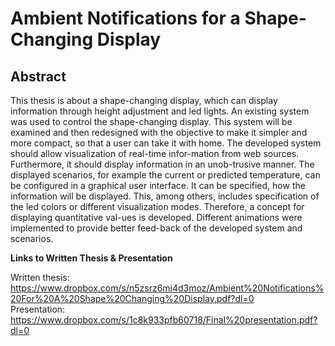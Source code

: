 # Ambient Notifications for a Shape-Changing Display

## Abstract 

This thesis is about a shape-changing display, which can display information through height adjustment and led lights. An existing system was used to control the shape-changing display. This system will be examined and then redesigned with the objective to make it simpler and more compact, so that a user can take it with home. The developed system should allow visualization of real-time infor-mation from web sources. Furthermore, it should display information in an unob-trusive manner.
The displayed scenarios, for example the current or predicted temperature, can be configured in a graphical user interface. It can be specified, how the information will be displayed. This, among others, includes specification of the led colors or different visualization modes. Therefore, a concept for displaying quantitative val-ues is developed. Different animations were implemented to provide better feed-back of the developed system and scenarios.

**Links to Written Thesis & Presentation**

Written thesis: https://www.dropbox.com/s/n5zsrz6mi4d3moz/Ambient%20Notifications%20For%20A%20Shape%20Changing%20Display.pdf?dl=0 <br />
Presentation: https://www.dropbox.com/s/1c8k933pfb60718/Final%20presentation.pdf?dl=0
